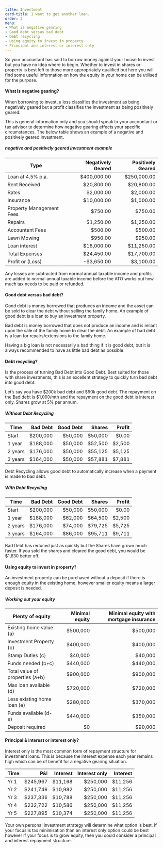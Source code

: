```yaml
---
title: Investment
card-title: I want to get another loan.
order: 2
menu:
- What is negative gearing
- Good debt versus bad debt
- Debt recycling
- Using equity to invest in property
- Principal and interest or interest only
---
```


So your accountant has said to borrow money against your house to invest but you have no idea where to begin. Whether to invest in shares or property is best left to those more appropriately qualified but here you will find some useful information on how the equity in your home can be utilised for the purpose.

<h4 id="what-is-negative-gearing">What is negative gearing?</h4>
When borrowing to invest, a loss classifies the investment as being negatively geared but a profit classifies the investment as being positively geared.

This is general information only and you should speak to your accountant or tax advisor to determine how negative gearing effects your specific circumstances.
The below table shows an example of a negative and positively geared investment.

##### negative and positively geared investment example

| Type                     | Negatively Geared | Positively Geared |
|--------------------------|------------------:|------------------:|
| Loan at 4.5% p.a.        | $400,000.00       | $250,000.00       |
| Rent Received            | $20,800.00        | $20,800.00        |
| Rates                    | $2,000.00         | $2,000.00         |
| Insurance                | $10,000.00        | $1,000.00         |
| Property Management Fees | $750.00           | $750.00           |
| Repairs                  | $1,250.00         | $1,250.00         |
| Accountant Fees          | $500.00           | $500.00           |
| Lawn Mowing              | $950.00           | $950.00           |
| Loan interest            | $18,000.00        | $11,250.00        |
| Total Expenses           | $24,450.00        | $17,700.00        |
| Profit or (Loss)         | -$3,650.00        | $3,100.00         |

Any losses are subtracted from normal annual taxable income and profits are added to normal annual taxable income before the ATO works out how much tax needs to be paid or refunded.

<h4 id="good-debt-vs-bad-debt">Good debt versus bad debt?</h4>
Good debt is money borrowed that produces an income and the asset can be sold to clear the debt without selling the family home.
An example of good debt is a loan to buy an investment property.

Bad debt is money borrowed that does not produce an income and is reliant upon the sale of the family home to clear the debt.
An example of bad debt is a loan for repairs/extensions to the family home.

Having a big loan is not necessarily a bad thing if it is good debt, but it is always recommended to have as little bad debt as possible.

<h4 id="debt-recycling">Debt recycling?</h4>
Is the process of turning Bad Debt into Good Debt.  Best suited for those with share investments, this is an excellent strategy to quickly turn bad debt into good debt.

Let’s say you have $200k bad debt and $50k good debt. The repayment on the Bad debt is $1,000/mth and the repayment on the good debt is interest only. Shares grow at 5% per annum.

##### Without Debt Recycling

| Time    | Bad Debt | Good Debt | Shares  | Profit |
|---------|---------:|----------:|--------:|-------:|
| Start   | $200,000 | $50,000   | $50,000 | $0.00  |
| 1 year  | $188,000 | $50,000   | $52,500 | $2,500 |
| 2 years | $176,000 | $50,000   | $55,125 | $5,125 |
| 3 years | $164,000 | $50,000   | $57,881 | $7,881 |

Debt Recycling allows good debt to automatically increase when a payment is made to bad debt.

##### With Debt Recycling

| Time    | Bad Debt | Good Debt | Shares  | Profit |
|---------|---------:|----------:|--------:|-------:|
| Start   | $200,000 | $50,000   | $50,000 | $0.00  |
| 1 year  | $188,000 | $62,000   | $64,500 | $2,500 |
| 2 years | $176,000 | $74,000   | $79,725 | $5,725 |
| 3 years | $164,000 | $86,000   | $95,711 | $9,711 |

Bad Debt has reduced just as quickly but the Shares have grown much faster.  If you sold the shares and cleared the good debt, you would be $1,830 better off.


<h4 id="using-equity-to-invest-in-property">Using equity to invest in property?</h4>
An investment property can be purchased without a deposit if there is enough equity in the existing home, however smaller equity means a larger deposit is needed.

##### Working out your equity

| Plenty of equity | Minimal equity | Minimal equity with mortgage insurance |
|------------------|---------------:|---------------------------------------:|
| Existing home value (a) | $500,000 | $500,000 | $500,000 |
| Investment Property (b) | $400,000 | $400,000 | $400,000 |
| Stamp Duties (c) | $40,000 | $40,000 | $40,000 |
| Funds needed (b+c) | $440,000 | $440,000 | $440,000 |
| Total value of properties (a+b) | $900,000 | $900,000 | $900,000 |
| Max loan available (d) | $720,000 | $720,000  | $810,000 |
| Less existing home loan	(e) | $280,000 | $370,000 | $370,000 |
| Funds available (d-e) | $440,000 | $350,000 | $440,000 |
| Deposit required | $0 | $90,000 | $0 (funds needed – funds available) |

<h4 id="principal-and-interest-or-interest-only">Principal & interest or interest only?</h4>
Interest only is the most common form of repayment structure for investment loans.  This is because the interest expense each year remains high which can be of benefit for a negative gearing situation.

| Time | P&I      | Interest  | Interest only | Interest |
|------|---------:|----------:|--------------:|---------:|
| Yr 1 | $245,967 | $11,168   | $250,000      | $11,256  |
| Yr 2 | $241,749 | $10,982   | $250,000      | $11,256  |
| Yr 3 | $237,336 | $10,788   | $250,000      | $11,256  |
| Yr 4 | $232,722 | $10,586   | $250,000      | $11,256  |
| Yr 5 | $227,895 | $10,374   | $250,000      | $11,256  |

Your own personal investment strategy will determine what option is best.  If your focus is tax minimisation than an interest only option could be best however if your focus is to grow equity, then you could consider a principal and interest repayment structure.
